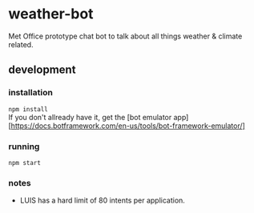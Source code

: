 # weather-bot
Met Office prototype chat bot to talk about all things weather & climate related.

## development

### installation
`npm install`  
If you don't allready have it, get the [bot emulator app][https://docs.botframework.com/en-us/tools/bot-framework-emulator/]

### running
`npm start`  

### notes
 * LUIS has a hard limit of 80 intents per application.

